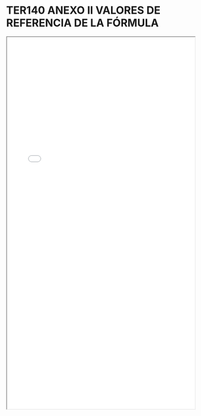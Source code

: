 # TER140 ANEXO II VALORES DE REFERENCIA DE LA FÓRMULA

<iframe src="../TER140 ANEXO II VALORES DE REFERENCIA DE LA FÓRMULA.pdf" width="100%" height="1000px"></iframe>
